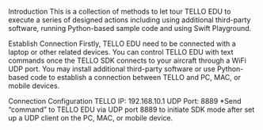 
Introduction
This is a collection of methods to let tour TELLO EDU to execute a series of designed actions including using additional third-party software, running Python-based sample code and using Swift Playground.

Establish Connection 
Firstly, TELLO EDU need to be connected with a laptop or other related devices. You can control TELLO EDU with text commands once the TELLO SDK connects to your aircraft through a WiFi UDP port. You may install additional third-party software or use Python-based code to establish a connection between TELLO and PC, MAC, or mobile devices.

Connection Configuration
TELLO IP: 192.168.10.1
UDP Port: 8889
*Send “command” to TELLO EDU via UDP port 8889 to initiate SDK mode after set up a UDP client on the PC, MAC, or mobile device. 
